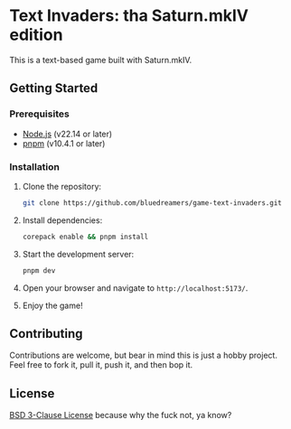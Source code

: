 # Text Invaders: tha Saturn.mkIV edition

This is a text-based game built with Saturn.mkIV.

## Getting Started

### Prerequisites

- [Node.js](https://nodejs.org/en/) (v22.14 or later)
- [pnpm](https://pnpm.io/) (v10.4.1 or later)

### Installation

1. Clone the repository:

   ```sh
   git clone https://github.com/bluedreamers/game-text-invaders.git
   ```

2. Install dependencies:

   ```sh
   corepack enable && pnpm install
   ```

3. Start the development server:

   ```sh
   pnpm dev
   ```

4. Open your browser and navigate to `http://localhost:5173/`.
5. Enjoy the game!

## Contributing

Contributions are welcome, but bear in mind this is just a hobby project. Feel free to fork it, pull it, push it, and then bop it.

## License

[BSD 3-Clause License](LICENSE) because why the fuck not, ya know?
